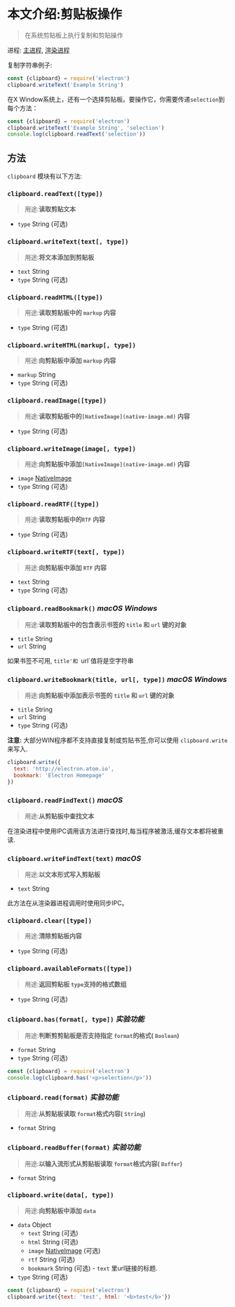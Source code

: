 # 本文介绍:剪贴板操作
>在系统剪贴板上执行复制和剪贴操作

进程: [主进程](../glossary.md#main-process), [渲染进程](../glossary.md#renderer-process)

复制字符串例子:
```JavaScript
const {clipboard} = require('electron')
clipboard.writeText('Example String')
```
在X Window系统上，还有一个选择剪贴板。要操作它，你需要传递`selection`到每个方法：
```JavaScript
const {clipboard} = require('electron')
clipboard.writeText('Example String', 'selection')
console.log(clipboard.readText('selection'))
```

## 方法
 `clipboard` 模块有以下方法:

### `clipboard.readText([type])`
> 用途:**读取剪贴文本**

* `type` String (可选)

### `clipboard.writeText(text[, type])`
> 用途:**将文本添加到剪贴板**

* `text` String
* `type` String (可选)

### `clipboard.readHTML([type])`
> 用途:**读取剪贴板中的 `markup` 内容**

* `type` String (可选)

### `clipboard.writeHTML(markup[, type])`
> 用途:**向剪贴板中添加 `markup` 内容**

* `markup` String
* `type` String (可选)

### `clipboard.readImage([type])`
> 用途:**读取剪贴板中的`[NativeImage](native-image.md)` 内容**

* `type` String (可选)

### `clipboard.writeImage(image[, type])`
> 用途:**向剪贴板中添加`[NativeImage](native-image.md)` 内容**

* `image` [NativeImage](native-image.md)
* `type` String (可选)

### `clipboard.readRTF([type])`
> 用途:**读取剪贴板中的`RTF` 内容**

* `type` String (可选)

### `clipboard.writeRTF(text[, type])`
> 用途:**向剪贴板中添加 `RTF` 内容**

* `text` String
* `type` String (可选)

### `clipboard.readBookmark()` _macOS_ _Windows_
> 用途:**读取剪贴板中的包含表示书签的 `title` 和 `url` 键的对象**

* `title` String
* `url` String

 如果书签不可用, `title'和 `url`值将是空字符串

### `clipboard.writeBookmark(title, url[, type])` _macOS_ _Windows_
> 用途:**向剪贴板中添加表示书签的 `title` 和 `url` 键的对象**

* `title` String
* `url` String
* `type` String (可选)

 **注意:** 大部分WIN程序都不支持直接复制或剪贴书签,你可以使用 `clipboard.write`来写入.
 
```JavaScript
clipboard.write({
  text: 'http://electron.atom.io',
  bookmark: 'Electron Homepage'
})
```

### `clipboard.readFindText()` _macOS_
> 用途:**从剪贴板中查找文本**

在渲染进程中使用IPC调用该方法进行查找时,每当程序被激活,缓存文本都将被重读.

### `clipboard.writeFindText(text)` _macOS_
> 用途:**以文本形式写入剪贴板**

* `text` String

此方法在从渲染器进程调用时使用同步IPC。

### `clipboard.clear([type])`
> 用途:**清除剪贴板内容**

* `type` String (可选)

### `clipboard.availableFormats([type])`
> 用途:**返回剪贴板 `type`支持的格式数组**

* `type` String (可选)

### `clipboard.has(format[, type])` _实验功能_
> 用途:**判断剪剪贴板是否支持指定 `format`的格式( `Boolean`)**

* `format` String
* `type` String (可选)

```JavaScript
const {clipboard} = require('electron')
console.log(clipboard.has('<p>selection</p>'))
```

### `clipboard.read(format)` _实验功能_
> 用途:**从剪贴板读取 `format`格式内容( `String`)**

* `format` String

### `clipboard.readBuffer(format)` _实验功能_
> 用途:**以输入流形式从剪贴板读取 `format`格式内容( `Buffer`)**

* `format` String

### `clipboard.write(data[, type])`
> 用途:**向剪贴板中添加 `data`**

* `data` Object
  * `text` String (可选)
  * `html` String (可选)
  * `image` [NativeImage](native-image.md) (可选)
  * `rtf` String (可选)
  * `bookmark` String (可选) -  `text` 里url链接的标题.
* `type` String (可选)
 
```JavaScript
const {clipboard} = require('electron')
clipboard.write({text: 'test', html: '<b>test</b>'})
```